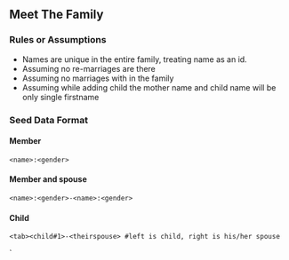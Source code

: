 ## Meet The Family

### Rules or Assumptions
* Names are unique in the entire family, treating name as an id.
* Assuming no re-marriages are there
* Assuming no marriages with in the family
* Assuming while adding child the mother name and child name will be only single firstname


### Seed Data Format

#### Member
```
<name>:<gender>
```

#### Member and spouse
```
<name>:<gender>-<name>:<gender>
```

#### Child
```
<tab><child#1>-<theirspouse> #left is child, right is his/her spouse
```
`